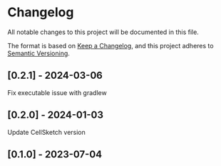 # Changelog
All notable changes to this project will be documented in this file.

The format is based on [Keep a Changelog](https://keepachangelog.com/en/1.0.0/),
and this project adheres to [Semantic Versioning](https://semver.org/spec/v2.0.0.html).

## [0.2.1] - 2024-03-06
Fix executable issue with gradlew

## [0.2.0] - 2024-01-03
Update CellSketch version


## [0.1.0] - 2023-07-04


